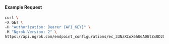 <!-- Code generated for API Clients. DO NOT EDIT. -->

#### Example Request

```bash
curl \
-X GET \
-H "Authorization: Bearer {API_KEY}" \
-H "Ngrok-Version: 2" \
https://api.ngrok.com/endpoint_configurations/ec_33NaXIoX6hU6A0GtZx0D2QMoP1k/request_headers
```
